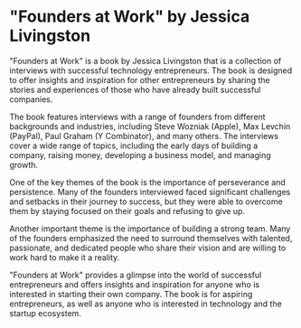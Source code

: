 # "Founders at Work" by Jessica Livingston

"Founders at Work" is a book by Jessica Livingston that is a collection of interviews with successful technology entrepreneurs. The book is designed to offer insights and inspiration for other entrepreneurs by sharing the stories and experiences of those who have already built successful companies.

The book features interviews with a range of founders from different backgrounds and industries, including Steve Wozniak (Apple), Max Levchin (PayPal), Paul Graham (Y Combinator), and many others. The interviews cover a wide range of topics, including the early days of building a company, raising money, developing a business model, and managing growth.

One of the key themes of the book is the importance of perseverance and persistence. Many of the founders interviewed faced significant challenges and setbacks in their journey to success, but they were able to overcome them by staying focused on their goals and refusing to give up.

Another important theme is the importance of building a strong team. Many of the founders emphasized the need to surround themselves with talented, passionate, and dedicated people who share their vision and are willing to work hard to make it a reality.

"Founders at Work" provides a glimpse into the world of successful entrepreneurs and offers insights and inspiration for anyone who is interested in starting their own company. The book is for aspiring entrepreneurs, as well as anyone who is interested in technology and the startup ecosystem.
